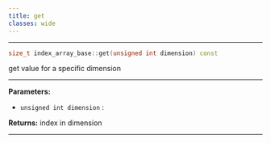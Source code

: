 ```yaml
---
title: get
classes: wide
---
```



---

```cpp
size_t index_array_base::get(unsigned int dimension) const
```


get value for a specific dimension 


---
**Parameters:**

 - `unsigned int dimension`
: 

**Returns:** index in dimension 

---
